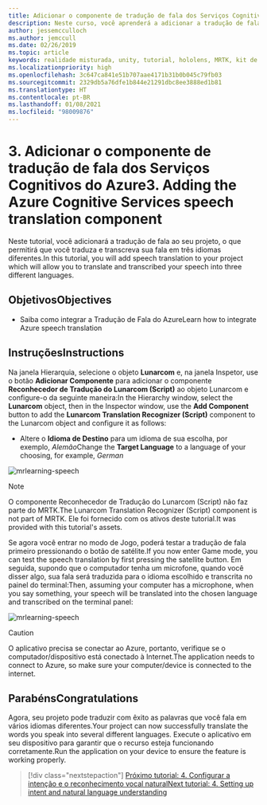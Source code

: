 ```yaml
---
title: Adicionar o componente de tradução de fala dos Serviços Cognitivos do Azure
description: Neste curso, você aprenderá a adicionar a tradução de fala dos Serviços Cognitivos do Azure em aplicativos de realidade misturada.
author: jessemcculloch
ms.author: jemccull
ms.date: 02/26/2019
ms.topic: article
keywords: realidade misturada, unity, tutorial, hololens, MRTK, kit de ferramentas de realidade misturada, UWP, âncoras espaciais do Azure, reconhecimento de fala, Windows 10, tradução de fala
ms.localizationpriority: high
ms.openlocfilehash: 3c647ca841e51b707aae4171b31b0b045c79fb03
ms.sourcegitcommit: 2329db5a76dfe1b844e21291dbc8ee3888ed1b81
ms.translationtype: HT
ms.contentlocale: pt-BR
ms.lasthandoff: 01/08/2021
ms.locfileid: "98009876"
---
```

# <a name="3-adding-the-azure-cognitive-services-speech-translation-component"></a><span data-ttu-id="31571-104">3. Adicionar o componente de tradução de fala dos Serviços Cognitivos do Azure</span><span class="sxs-lookup"><span data-stu-id="31571-104">3. Adding the Azure Cognitive Services speech translation component</span></span>

<span data-ttu-id="31571-105">Neste tutorial, você adicionará a tradução de fala ao seu projeto, o que permitirá que você traduza e transcreva sua fala em três idiomas diferentes.</span><span class="sxs-lookup"><span data-stu-id="31571-105">In this tutorial, you will add speech translation to your project which will allow you to translate and transcribed your speech into three different languages.</span></span>

## <a name="objectives"></a><span data-ttu-id="31571-106">Objetivos</span><span class="sxs-lookup"><span data-stu-id="31571-106">Objectives</span></span>

* <span data-ttu-id="31571-107">Saiba como integrar a Tradução de Fala do Azure</span><span class="sxs-lookup"><span data-stu-id="31571-107">Learn how to integrate Azure speech translation</span></span>

## <a name="instructions"></a><span data-ttu-id="31571-108">Instruções</span><span class="sxs-lookup"><span data-stu-id="31571-108">Instructions</span></span>

<span data-ttu-id="31571-109">Na janela Hierarquia, selecione o objeto **Lunarcom** e, na janela Inspetor, use o botão **Adicionar Componente** para adicionar o componente **Reconhecedor de Tradução do Lunarcom (Script)** ao objeto Lunarcom e configure-o da seguinte maneira:</span><span class="sxs-lookup"><span data-stu-id="31571-109">In the Hierarchy window, select the **Lunarcom** object, then in the Inspector window, use the **Add Component** button to add the **Lunarcom Translation Recognizer (Script)** component to the Lunarcom object and configure it as follows:</span></span>

* <span data-ttu-id="31571-110">Altere o **Idioma de Destino** para um idioma de sua escolha, por exemplo, _Alemão_</span><span class="sxs-lookup"><span data-stu-id="31571-110">Change the **Target Language** to a language of your choosing, for example, _German_</span></span>

![mrlearning-speech](images/mrlearning-speech/tutorial3-section1-step1-1.png)

> [!NOTE]
> <span data-ttu-id="31571-112">O componente Reconhecedor de Tradução do Lunarcom (Script) não faz parte do MRTK.</span><span class="sxs-lookup"><span data-stu-id="31571-112">The Lunarcom Translation Recognizer (Script) component is not part of MRTK.</span></span> <span data-ttu-id="31571-113">Ele foi fornecido com os ativos deste tutorial.</span><span class="sxs-lookup"><span data-stu-id="31571-113">It was provided with this tutorial's assets.</span></span>

<span data-ttu-id="31571-114">Se agora você entrar no modo de Jogo, poderá testar a tradução de fala primeiro pressionando o botão de satélite.</span><span class="sxs-lookup"><span data-stu-id="31571-114">If you now enter Game mode, you can test the speech translation by first pressing the satellite button.</span></span> <span data-ttu-id="31571-115">Em seguida, supondo que o computador tenha um microfone, quando você disser algo, sua fala será traduzida para o idioma escolhido e transcrita no painel do terminal:</span><span class="sxs-lookup"><span data-stu-id="31571-115">Then, assuming your computer has a microphone, when you say something, your speech will be translated into the chosen language and transcribed on the terminal panel:</span></span>

![mrlearning-speech](images/mrlearning-speech/tutorial3-section1-step1-2.png)

> [!CAUTION]
> <span data-ttu-id="31571-117">O aplicativo precisa se conectar ao Azure, portanto, verifique se o computador/dispositivo está conectado à Internet.</span><span class="sxs-lookup"><span data-stu-id="31571-117">The application needs to connect to Azure, so make sure your computer/device is connected to the internet.</span></span>

## <a name="congratulations"></a><span data-ttu-id="31571-118">Parabéns</span><span class="sxs-lookup"><span data-stu-id="31571-118">Congratulations</span></span>

<span data-ttu-id="31571-119">Agora, seu projeto pode traduzir com êxito as palavras que você fala em vários idiomas diferentes.</span><span class="sxs-lookup"><span data-stu-id="31571-119">Your project can now successfully translate the words you speak into several different languages.</span></span> <span data-ttu-id="31571-120">Execute o aplicativo em seu dispositivo para garantir que o recurso esteja funcionando corretamente.</span><span class="sxs-lookup"><span data-stu-id="31571-120">Run the application on your device to ensure the feature is working properly.</span></span>

> [!div class="nextstepaction"]
> [<span data-ttu-id="31571-121">Próximo tutorial: 4. Configurar a intenção e o reconhecimento vocal natural</span><span class="sxs-lookup"><span data-stu-id="31571-121">Next tutorial: 4. Setting up intent and natural language understanding</span></span>](mrlearning-speechSDK-ch4.md)
